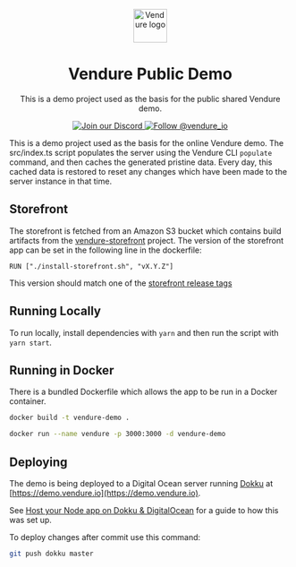 <p align="center">
  <a href="https://vendure.io">
    <img alt="Vendure logo" height="60" width="auto" src="https://a.storyblok.com/f/192301/252x200/c6608214a9/brand-icon-primary.svg">
  </a>
</p>

<h1 align="center">
  Vendure Public Demo
</h1>
<p align="center">
    This is a demo project used as the basis for the public shared Vendure demo.
</p>

<p align="center">
  <a href="https://vendure.io/community">
    <img src="https://img.shields.io/badge/join-our%20discord-7289DA.svg" alt="Join our Discord" />
  </a>
  <a href="https://twitter.com/intent/follow?screen_name=vendure_io">
    <img src="https://img.shields.io/twitter/follow/vendure_io" alt="Follow @vendure_io" />
  </a>
</p>


This is a demo project used as the basis for the online Vendure demo. The src/index.ts script populates the server using the Vendure CLI `populate` command, and then caches the generated pristine data. Every day, this cached data is restored to reset any changes which have been made to the server instance in that time.

## Storefront

The storefront is fetched from an Amazon S3 bucket which contains build artifacts from the [vendure-storefront](https://github.com/vendure-ecommerce/storefront/) project. The version of the storefront app can be set in the following line in the dockerfile:

```
RUN ["./install-storefront.sh", "vX.Y.Z"]
```

This version should match one of the [storefront release tags](https://github.com/vendure-ecommerce/storefront/releases) 

## Running Locally

To run locally, install dependencies with `yarn` and then run the script with `yarn start`.

## Running in Docker

There is a bundled Dockerfile which allows the app to be run in a Docker container.

```bash
docker build -t vendure-demo .
```

```bash
docker run --name vendure -p 3000:3000 -d vendure-demo
```

## Deploying

The demo is being deployed to a Digital Ocean server running [Dokku](https://github.com/dokku/dokku) at [https://demo.vendure.io](https://demo.vendure.io). 

See [Host your Node app on Dokku & DigitalOcean](https://medium.com/@pimterry/host-your-node-app-on-dokku-digitalocean-1cb97e3ab041) for a guide to how this was set up.

To deploy changes after commit use this command:

```bash
git push dokku master
```
